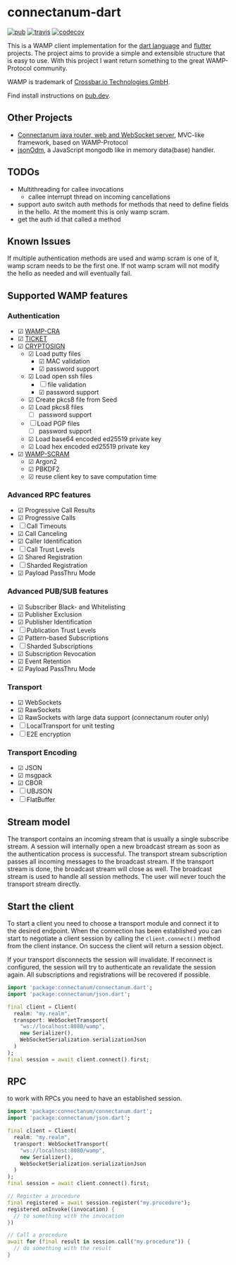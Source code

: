 # connectanum-dart

[![pub](https://img.shields.io/pub/v/connectanum.svg)](https://pub.dev/packages/connectanum)
[![travis](https://api.travis-ci.com/konsultaner/connectanum-dart.svg)](https://travis-ci.com/github/konsultaner/connectanum-dart)
[![codecov](https://codecov.io/gh/konsultaner/connectanum-dart/branch/master/graph/badge.svg)](https://codecov.io/gh/konsultaner/connectanum-dart)

This is a WAMP client implementation for the [dart language](https://dart.dev/) and [flutter](https://flutter.dev/) projects.
The project aims to provide a simple and extensible structure that is easy to use.
With this project I want return something to the great WAMP-Protocol community.

WAMP is trademark of [Crossbar.io Technologies GmbH](https://crossbario.com/).

Find install instructions on [pub.dev](https://pub.dev/packages/connectanum).

## Other Projects

- [Connectanum java router, web and WebSocket server](https://connectanum.com), MVC-like framework, based on WAMP-Protocol
- [jsonOdm](https://github.com/konsultaner/jsonOdm), a JavaScript mongodb like in memory data(base) handler.

## TODOs

- Multithreading for callee invocations
  - callee interrupt thread on incoming cancellations
- support auto switch auth methods for methods that need to define fields in the hello. At the moment this is only wamp scram.
- get the auth id that called a method

## Known Issues

If multiple authentication methods are used and wamp scram is one of it, wamp scram
needs to be the first one. If not wamp scram will not modify the hello as needed and will
eventually fail.

## Supported WAMP features

### Authentication

- ☑ [WAMP-CRA](https://wamp-proto.org/_static/gen/wamp_latest.html#wampcra)
- ☑ [TICKET](https://wamp-proto.org/_static/gen/wamp_latest.html#ticketauth)
- ☑ [CRYPTOSIGN](https://github.com/wamp-proto/wamp-proto/issues/230)
  - ☑ Load putty files
    - ☑ MAC validation
    - ☑ password support
  - ☑ Load open ssh files
    - ☐ file validation
    - ☑ password support
  - ☑ Create pkcs8 file from Seed
  - ☑ Load pkcs8 files
    - ☐ password support
  - ☐ Load PGP files
    - ☐ password support
  - ☑ Load base64 encoded ed25519 private key
  - ☑ Load hex encoded ed25519 private key
- ☑ [WAMP-SCRAM](https://wamp-proto.org/_static/gen/wamp_latest.html#wamp-scram)
  - ☑ Argon2
  - ☑ PBKDF2
  - ☑ reuse client key to save computation time

### Advanced RPC features

- ☑ Progressive Call Results
- ☑ Progressive Calls
- ☐ Call Timeouts
- ☑ Call Canceling
- ☑ Caller Identification
- ☐ Call Trust Levels
- ☑ Shared Registration
- ☐ Sharded Registration
- ☑ Payload PassThru Mode

### Advanced PUB/SUB features

- ☑ Subscriber Black- and Whitelisting
- ☑ Publisher Exclusion
- ☑ Publisher Identification
- ☐ Publication Trust Levels
- ☑ Pattern-based Subscriptions
- ☐ Sharded Subscriptions
- ☑ Subscription Revocation
- ☑ Event Retention
- ☑ Payload PassThru Mode

### Transport

- ☑ WebSockets
- ☑ RawSockets
- ☑ RawSockets with large data support (connectanum router only)
- ☐ LocalTransport for unit testing
- ☐ E2E encryption

### Transport Encoding

- ☑ JSON
- ☑ msgpack
- ☑ CBOR
- ☐ UBJSON
- ☐ FlatBuffer

## Stream model

The transport contains an incoming stream that is usually a single subscribe stream. A session will internally
open a new broadcast stream as soon as the authentication process is successful. The transport stream subscription
passes all incoming messages to the broadcast stream. If the transport stream is done, the broadcast stream will close
as well. The broadcast stream is used to handle all session methods. The user will never touch the transport stream
directly.

## Start the client

To start a client you need to choose a transport module and connect it to the desired endpoint.
When the connection has been established you can start to negotiate a client session by calling
the `client.connect()` method from the client instance. On success the client will return a
session object.

If your transport disconnects the session will invalidate. If reconnect is configured, the session
will try to authenticate an revalidate the session again. All subscriptions and registrations will
be recovered if possible.

```dart
import 'package:connectanum/connectanum.dart';
import 'package:connectanum/json.dart';

final client = Client(
  realm: "my.realm",
  transport: WebSocketTransport(
    "ws://localhost:8080/wamp",
    new Serializer(),
    WebSocketSerialization.serializationJson
  )
);
final session = await client.connect().first;
```

## RPC

to work with RPCs you need to have an established session.

```dart
import 'package:connectanum/connectanum.dart';
import 'package:connectanum/json.dart';

final client = Client(
  realm: "my.realm",
  transport: WebSocketTransport(
    "ws://localhost:8080/wamp",
    new Serializer(),
    WebSocketSerialization.serializationJson
  )
);
final session = await client.connect().first;

// Register a procedure
final registered = await session.register("my.procedure");
registered.onInvoke((invocation) {
  // to something with the invocation
})

// Call a procedure
await for (final result in session.call("my.procedure")) {
  // do something with the result
}
```
